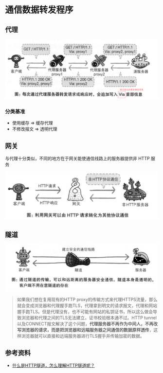 # 通信数据转发程序

## 代理

![proxy](../assets/proxy.png)

### 分类基准

- 使用缓存 => 缓存代理
- 不修改报文 => 透明代理

## 网关

与代理十分类似，不同的地方在于网关能使通信线路上的服务器提供非 HTTP 服务

![gateway](../assets/gateway.png)

## 隧道

![tunnel](../assets/tunnel.png)

> 如果我们想在复用现有的HTTP proxy的传输方式来代理HTTPS流量，那么就会变成浏览器和代理握手跑TLS，代理拿到明文的请求报文，代理和网站握手跑TLS。但是代理没有，也不可能有网站的私钥证书，所以这么做会导致浏览器和代理之间的TLS无法建立，证书校验根本通不过。HTTP tunnel以及CONNECT报文解决了这个问题，**代理服务器不再作为中间人，不再改写浏览器的请求，而是把浏览器和远端服务器之间通信的数据原样透传**，这样浏览器就可以直接和远端服务器进行TLS握手并传输加密的数据。

## 参考资料

- [什么是HTTP隧道，怎么理解HTTP隧道呢？](https://www.zhihu.com/question/21955083)